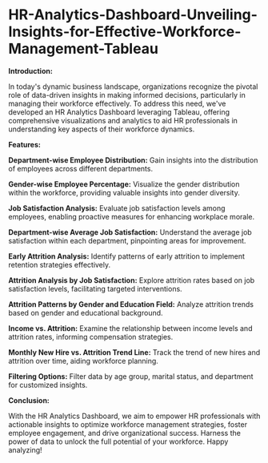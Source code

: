 # HR-Analytics-Dashboard-Unveiling-Insights-for-Effective-Workforce-Management-Tableau  
  
**Introduction:**  

In today's dynamic business landscape, organizations recognize the pivotal role of data-driven insights in making informed decisions, particularly in managing their workforce effectively. To address this need, we've developed an HR Analytics Dashboard leveraging Tableau, offering comprehensive visualizations and analytics to aid HR professionals in understanding key aspects of their workforce dynamics.  


**Features:**  


**Department-wise Employee Distribution:** Gain insights into the distribution of employees across different departments.  

**Gender-wise Employee Percentage:** Visualize the gender distribution within the workforce, providing valuable insights into gender diversity.  

**Job Satisfaction Analysis:** Evaluate job satisfaction levels among employees, enabling proactive measures for enhancing workplace morale.  

**Department-wise Average Job Satisfaction:** Understand the average job satisfaction within each department, pinpointing areas for improvement.  

**Early Attrition Analysis:** Identify patterns of early attrition to implement retention strategies effectively.  

**Attrition Analysis by Job Satisfaction:** Explore attrition rates based on job satisfaction levels, facilitating targeted interventions.  

**Attrition Patterns by Gender and Education Field:** Analyze attrition trends based on gender and educational background.  

**Income vs. Attrition:** Examine the relationship between income levels and attrition rates, informing compensation strategies.  

**Monthly New Hire vs. Attrition Trend Line:** Track the trend of new hires and attrition over time, aiding workforce planning.  

**Filtering Options:** Filter data by age group, marital status, and department for customized insights.  

**Conclusion:**  

With the HR Analytics Dashboard, we aim to empower HR professionals with actionable insights to optimize workforce management strategies, foster employee engagement, and drive organizational success. Harness the power of data to unlock the full potential of your workforce. Happy analyzing!
